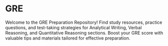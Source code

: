 # GRE
Welcome to the GRE Preparation Repository! Find study resources, practice questions, and test-taking strategies for Analytical Writing, Verbal Reasoning, and Quantitative Reasoning sections. Boost your GRE score with valuable tips and materials tailored for effective preparation.
